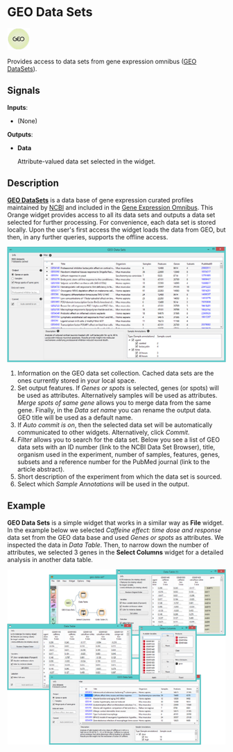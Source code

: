 GEO Data Sets
=============

![GEO Data Sets widget icon](icons/geo-data-sets.png)

Provides access to data sets from gene expression omnibus ([GEO
DataSets](http://www.ncbi.nlm.nih.gov/gds)).

Signals
-------

**Inputs**:

-   (None)

**Outputs**:

- **Data**

  Attribute-valued data set selected in the widget.

Description
-----------

**[GEO DataSets](http://www.ncbi.nlm.nih.gov/gds)** is a data base of gene
expression curated profiles maintained by [NCBI](http://www.ncbi.nlm.nih.gov/) and included in the [Gene
Expression Omnibus](http://www.ncbi.nlm.nih.gov/geo/info/datasets.html). This Orange widget provides
access to all its data sets and outputs a data set selected for further
processing. For convenience, each data set is stored locally. 
Upon the user's first access the widget loads the
data from GEO, but then, in any further queries, supports the offline
access.

![GEO Data Sets widget](images/GEOdataset-stamped.png)

1. Information on the GEO data set collection. Cached data sets are the ones currently stored in your local space.
2. Set output features. If *Genes or spots* is selected, genes (or spots) will be used as attributes. Alternatively samples
   will be used as attributes. *Merge spots of same gene* allows you to merge data from the same gene. Finally, in the
   *Data set name* you can rename the output data. GEO title will be used as a default name.
3. If *Auto commit is on*, then the selected data set will be automatically communicated to other widgets. Alternatively,
   click *Commit*.
4. *Filter* allows you to search for the data set. Below you see a list of GEO data sets with an ID number (link to the NCBI
   Data Set Browser), title,
   organism used in the experiment, number of samples, features, genes, subsets and a reference number for the PubMed
   journal (link to the article abstract).
5. Short description of the experiment from which the data set is sourced.
6. Select which *Sample Annotations* will be used in the output.

Example
-------

**GEO Data Sets** is a simple widget that works in a similar way as **File** widget. In the example below
we selected *Caffeine effect: time dose and response* data set from the GEO data base and used *Genes or spots* as
attributes. We inspected the data in *Data Table*. Then, to narrow down the number of attributes, we selected
3 genes in the **Select Columns** widget for a detailed analysis in another data table.

<img src="images/GEODataSets-Example2.png" alt="image" width="600">
